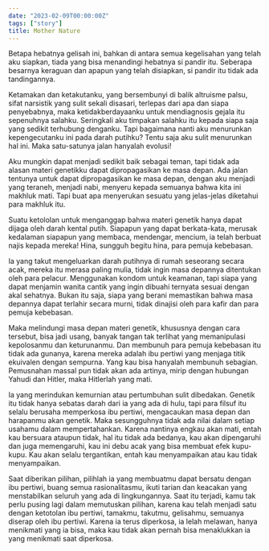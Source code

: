 ```yaml
---
date: "2023-02-09T00:00:00Z"
tags: ["story"]
title: Mother Nature
---
```


Betapa hebatnya gelisah ini, bahkan di antara semua kegelisahan yang telah aku siapkan, tiada yang bisa menandingi hebatnya si pandir itu. Seberapa besarnya keraguan dan apapun yang telah disiapkan, si pandir itu tidak ada tandingannya.

Ketamakan dan ketakutanku, yang bersembunyi di balik altruisme palsu, sifat narsistik yang sulit sekali disasari, terlepas dari apa dan siapa penyebabnya, maka ketidakberdayaanku untuk mendiagnosis gejala itu sepenuhnya salahku. Seringkali aku timpakan salahku itu kepada siapa saja yang sedikit terhubung denganku. Tapi bagaimana nanti aku menurunkan kepengecutanku ini pada darah putihku? Tentu saja aku sulit menurunkan hal ini. Maka satu-satunya jalan hanyalah evolusi!

Aku mungkin dapat menjadi sedikit baik sebagai teman, tapi tidak ada alasan materi genetikku dapat dipropagasikan ke masa depan. Ada jalan tentunya untuk dapat dipropagasikan ke masa depan, dengan aku menjadi yang teraneh, menjadi nabi, menyeru kepada semuanya bahwa kita ini makhluk mati. Tapi buat apa menyerukan sesuatu yang jelas-jelas diketahui para makhluk itu.

Suatu ketololan untuk menganggap bahwa materi genetik hanya dapat dijaga oleh darah kental putih. Siapapun yang dapat berkata-kata, merusak kedalaman siapapun yang membaca, mendengar, mencium, ia telah berbuat najis kepada mereka! Hina, sungguh begitu hina, para pemuja kebebasan.

Ia yang takut mengeluarkan darah putihnya di rumah seseorang secara acak, mereka itu merasa paling mulia, tidak ingin masa depannya ditentukan oleh para pelacur. Menggunakan kondom untuk keamanan, tapi siapa yang dapat menjamin wanita cantik yang ingin dibuahi ternyata sesuai dengan akal sehatnya. Bukan itu saja, siapa yang berani memastikan bahwa masa depannya dapat terlahir secara murni, tidak dinajisi oleh para kafir dan para pemuja kebebasan.

Maka melindungi masa depan materi genetik, khususnya dengan cara tersebut, bisa jadi usang, banyak tangan tak terlihat yang memanipulasi kepolosanmu dan keturunanmu. Dan membunuh para pemuja kebebasan itu tidak ada gunanya, karena mereka adalah ibu pertiwi yang menjaga titik ekuivalen dengan sempurna. Yang kau bisa hanyalah membunuh sebagian. Pemusnahan massal pun tidak akan ada artinya, mirip dengan hubungan Yahudi dan Hitler, maka Hitlerlah yang mati.

Ia yang merindukan kemurnian atau pertumbuhan sulit dibedakan. Genetik itu tidak hanya sebatas darah dari ia yang ada di hulu, tapi para filsuf itu selalu berusaha memperkosa ibu pertiwi, mengacaukan masa depan dan harapanmu akan genetik. Maka sesungguhnya tidak ada nilai dalam setiap usahamu dalam mempertahankan. Karena nantinya engkau akan mati, entah kau bersuara ataupun tidak, hal itu tidak ada bedanya, kau akan dipengaruhi dan juga memengaruhi, kau ini debu acak yang bisa membuat efek kupu-kupu. Kau akan selalu tergantikan, entah kau menyampaikan atau kau tidak menyampaikan.

Saat diberikan pilihan, pilihlah ia yang membuatmu dapat bersatu dengan ibu pertiwi, buang semua rasionalitasmu, ikuti tarian dan keacakan yang menstabilkan seluruh yang ada di lingkungannya. Saat itu terjadi, kamu tak perlu pusing lagi dalam memutuskan pilihan, karena kau telah menjadi satu dengan ketotolan ibu pertiwi, tamakmu, takutmu, gelisahmu, semuanya diserap oleh ibu pertiwi. Karena ia terus diperkosa, ia lelah melawan, hanya menikmati yang ia bisa, maka kau tidak akan pernah bisa menaklukkan ia yang menikmati saat diperkosa.
